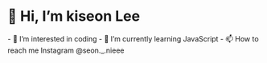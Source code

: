 <h1 style="textAlign:'center'">👋 Hi, I’m kiseon Lee</h1>
- 👀 I’m interested in coding
- 🌱 I’m currently learning JavaScript
- 📫 How to reach me
  Instagram @seon._.nieee

<!---
seonnieee/seonnieee is a ✨ special ✨ repository because its `README.md` (this file) appears on your GitHub profile.
You can click the Preview link to take a look at your changes.
--->
